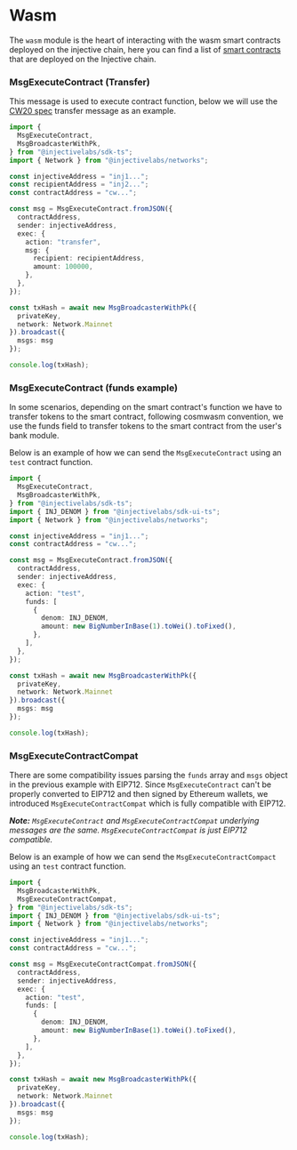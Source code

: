 # Wasm

The `wasm` module is the heart of interacting with the wasm smart contracts deployed on the injective chain, here you can find a list of [smart contracts](https://explorer.injective.network/contracts/) that are deployed on the Injective chain.

### MsgExecuteContract (Transfer)

This message is used to execute contract function, below we will use the [CW20 spec](https://github.com/CosmWasm/cw-plus/blob/main/packages/cw20/README.md) transfer message as an example.

```ts
import {
  MsgExecuteContract,
  MsgBroadcasterWithPk,
} from "@injectivelabs/sdk-ts";
import { Network } from "@injectivelabs/networks";

const injectiveAddress = "inj1...";
const recipientAddress = "inj2...";
const contractAddress = "cw...";

const msg = MsgExecuteContract.fromJSON({
  contractAddress,
  sender: injectiveAddress,
  exec: {
    action: "transfer",
    msg: {
      recipient: recipientAddress,
      amount: 100000,
    },
  },
});

const txHash = await new MsgBroadcasterWithPk({
  privateKey,
  network: Network.Mainnet
}).broadcast({
  msgs: msg
});

console.log(txHash);
```

### MsgExecuteContract (funds example)

In some scenarios, depending on the smart contract's function we have to transfer tokens to the smart contract, following cosmwasm convention, we use the funds field to transfer tokens to the smart contract from the user's bank module.

Below is an example of how we can send the `MsgExecuteContract` using an `test` contract function.

```ts
import {
  MsgExecuteContract,
  MsgBroadcasterWithPk,
} from "@injectivelabs/sdk-ts";
import { INJ_DENOM } from "@injectivelabs/sdk-ui-ts";
import { Network } from "@injectivelabs/networks";

const injectiveAddress = "inj1...";
const contractAddress = "cw...";

const msg = MsgExecuteContract.fromJSON({
  contractAddress,
  sender: injectiveAddress,
  exec: {
    action: "test",
    funds: [
      {
        denom: INJ_DENOM,
        amount: new BigNumberInBase(1).toWei().toFixed(),
      },
    ],
  },
});

const txHash = await new MsgBroadcasterWithPk({
  privateKey,
  network: Network.Mainnet
}).broadcast({
  msgs: msg
});

console.log(txHash);
```

### MsgExecuteContractCompat

There are some compatibility issues parsing the `funds` array and `msgs` object in the previous example with EIP712. Since `MsgExecuteContract` can't be properly converted to EIP712 and then signed by Ethereum wallets, we introduced `MsgExecuteContractCompat` which is fully compatible with EIP712.

_**Note:**_ _`MsgExecuteContract` and `MsgExecuteContractCompat` underlying messages are the same. `MsgExecuteContractCompat` is just EIP712 compatible._

Below is an example of how we can send the `MsgExecuteContractCompact` using an `test` contract function.

```ts
import {
  MsgBroadcasterWithPk,
  MsgExecuteContractCompat,
} from "@injectivelabs/sdk-ts";
import { INJ_DENOM } from "@injectivelabs/sdk-ui-ts";
import { Network } from "@injectivelabs/networks";

const injectiveAddress = "inj1...";
const contractAddress = "cw...";

const msg = MsgExecuteContractCompat.fromJSON({
  contractAddress,
  sender: injectiveAddress,
  exec: {
    action: "test",
    funds: [
      {
        denom: INJ_DENOM,
        amount: new BigNumberInBase(1).toWei().toFixed(),
      },
    ],
  },
});

const txHash = await new MsgBroadcasterWithPk({
  privateKey,
  network: Network.Mainnet
}).broadcast({
  msgs: msg
});

console.log(txHash);
```
